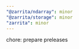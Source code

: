 ```yaml
---
"@zarrita/ndarray": minor
"@zarrita/storage": minor
"zarrita": minor
---
```


chore: prepare preleases
